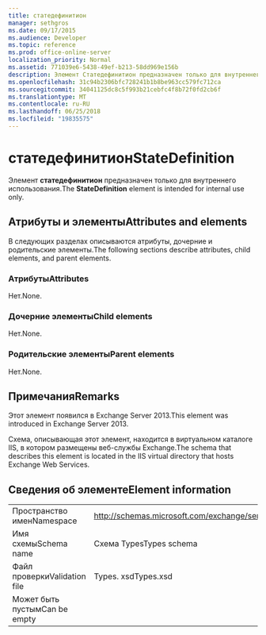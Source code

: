 ```yaml
---
title: статедефинитион
manager: sethgros
ms.date: 09/17/2015
ms.audience: Developer
ms.topic: reference
ms.prod: office-online-server
localization_priority: Normal
ms.assetid: 771039e6-5438-49ef-b213-58dd969e156b
description: Элемент Статедефинитион предназначен только для внутреннего использования.
ms.openlocfilehash: 31c94b2306bfc728241b1b8be963cc579fc712ca
ms.sourcegitcommit: 34041125dc8c5f993b21cebfc4f8b72f0fd2cb6f
ms.translationtype: MT
ms.contentlocale: ru-RU
ms.lasthandoff: 06/25/2018
ms.locfileid: "19835575"
---
```

# <a name="statedefinition"></a><span data-ttu-id="c6730-103">статедефинитион</span><span class="sxs-lookup"><span data-stu-id="c6730-103">StateDefinition</span></span>

<span data-ttu-id="c6730-104">Элемент **статедефинитион** предназначен только для внутреннего использования.</span><span class="sxs-lookup"><span data-stu-id="c6730-104">The **StateDefinition** element is intended for internal use only.</span></span> 

## <a name="attributes-and-elements"></a><span data-ttu-id="c6730-105">Атрибуты и элементы</span><span class="sxs-lookup"><span data-stu-id="c6730-105">Attributes and elements</span></span>

<span data-ttu-id="c6730-106">В следующих разделах описываются атрибуты, дочерние и родительские элементы.</span><span class="sxs-lookup"><span data-stu-id="c6730-106">The following sections describe attributes, child elements, and parent elements.</span></span>
  
### <a name="attributes"></a><span data-ttu-id="c6730-107">Атрибуты</span><span class="sxs-lookup"><span data-stu-id="c6730-107">Attributes</span></span>

<span data-ttu-id="c6730-108">Нет.</span><span class="sxs-lookup"><span data-stu-id="c6730-108">None.</span></span>
  
### <a name="child-elements"></a><span data-ttu-id="c6730-109">Дочерние элементы</span><span class="sxs-lookup"><span data-stu-id="c6730-109">Child elements</span></span>

<span data-ttu-id="c6730-110">Нет.</span><span class="sxs-lookup"><span data-stu-id="c6730-110">None.</span></span>
  
### <a name="parent-elements"></a><span data-ttu-id="c6730-111">Родительские элементы</span><span class="sxs-lookup"><span data-stu-id="c6730-111">Parent elements</span></span>

<span data-ttu-id="c6730-112">Нет.</span><span class="sxs-lookup"><span data-stu-id="c6730-112">None.</span></span>
  
## <a name="remarks"></a><span data-ttu-id="c6730-113">Примечания</span><span class="sxs-lookup"><span data-stu-id="c6730-113">Remarks</span></span>

<span data-ttu-id="c6730-114">Этот элемент появился в Exchange Server 2013.</span><span class="sxs-lookup"><span data-stu-id="c6730-114">This element was introduced in Exchange Server 2013.</span></span>
  
<span data-ttu-id="c6730-115">Схема, описывающая этот элемент, находится в виртуальном каталоге IIS, в котором размещены веб-службы Exchange.</span><span class="sxs-lookup"><span data-stu-id="c6730-115">The schema that describes this element is located in the IIS virtual directory that hosts Exchange Web Services.</span></span>
  
## <a name="element-information"></a><span data-ttu-id="c6730-116">Сведения об элементе</span><span class="sxs-lookup"><span data-stu-id="c6730-116">Element information</span></span>

|||
|:-----|:-----|
|<span data-ttu-id="c6730-117">Пространство имен</span><span class="sxs-lookup"><span data-stu-id="c6730-117">Namespace</span></span>  <br/> |http://schemas.microsoft.com/exchange/services/2006/types  <br/> |
|<span data-ttu-id="c6730-118">Имя схемы</span><span class="sxs-lookup"><span data-stu-id="c6730-118">Schema name</span></span>  <br/> |<span data-ttu-id="c6730-119">Схема Types</span><span class="sxs-lookup"><span data-stu-id="c6730-119">Types schema</span></span>  <br/> |
|<span data-ttu-id="c6730-120">Файл проверки</span><span class="sxs-lookup"><span data-stu-id="c6730-120">Validation file</span></span>  <br/> |<span data-ttu-id="c6730-121">Types. xsd</span><span class="sxs-lookup"><span data-stu-id="c6730-121">Types.xsd</span></span>  <br/> |
|<span data-ttu-id="c6730-122">Может быть пустым</span><span class="sxs-lookup"><span data-stu-id="c6730-122">Can be empty</span></span>  <br/> ||
   

